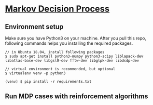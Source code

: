 # [Markov Decision Process](https://github.com/carol-hsu/mdp_study)

## Environment setup
Make sure you have Python3 on your machine.
After you pull this repo, following commands helps you installing the required packages.

```
// in Ubuntu 18.04, install following packages
$ sudo apt-get install python3-numpy python3-scipy liblapack-dev libatlas-base-dev libgsl0-dev fftw-dev libglpk-dev libdsdp-dev 

// virtual environment is recommended, but optional
$ virtualenv venv -p python3

(venv) $ pip install -r requirements.txt

```
## Run MDP cases with reinforcement algorithms

